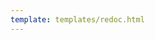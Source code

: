 ```yaml
---
template: templates/redoc.html
---
```


<redoc spec-url='{{base_path}}/reference/product-apis/admin-apis/admin-v3/admin-v3.yaml'></redoc>
<script src="https://cdn.jsdelivr.net/npm/redoc@next/bundles/redoc.standalone.js"> </script>